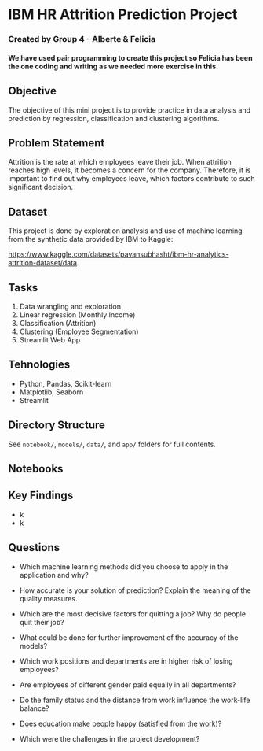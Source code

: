 # IBM HR Attrition Prediction Project

### Created by Group 4 - Alberte & Felicia

#### We have used pair programming to create this project so Felicia has been the one coding and writing as we needed more exercise in this.

## Objective 
The objective of this mini project is to provide practice in data analysis and prediction by regression,
classification and clustering algorithms.

## Problem Statement
Attrition is the rate at which employees leave their job. When attrition reaches high levels, it becomes
a concern for the company. Therefore, it is important to find out why employees leave, which factors
contribute to such significant decision.

## Dataset
This project is done by exploration analysis and use of machine learning
from the synthetic data provided by IBM to Kaggle: 

https://www.kaggle.com/datasets/pavansubhasht/ibm-hr-analytics-attrition-dataset/data.

## Tasks
1. Data wrangling and exploration
2. Linear regression (Monthly Income)
3. Classification (Attrition)
4. Clustering (Employee Segmentation)
5. Streamlit Web App

## Tehnologies
- Python, Pandas, Scikit-learn
- Matplotlib, Seaborn
- Streamlit 

## Directory Structure
See `notebook/`, `models/`, `data/`, and `app/` folders for full contents.

## Notebooks

## Key Findings
- k
- k

## Questions

- Which machine learning methods did you choose to apply in the application and why?

- How accurate is your solution of prediction? Explain the meaning of the quality measures.

- Which are the most decisive factors for quitting a job? Why do people quit their job?

- What could be done for further improvement of the accuracy of the models?

- Which work positions and departments are in higher risk of losing employees?

- Are employees of different gender paid equally in all departments?

- Do the family status and the distance from work influence the work-life balance?

- Does education make people happy (satisfied from the work)?

- Which were the challenges in the project development?